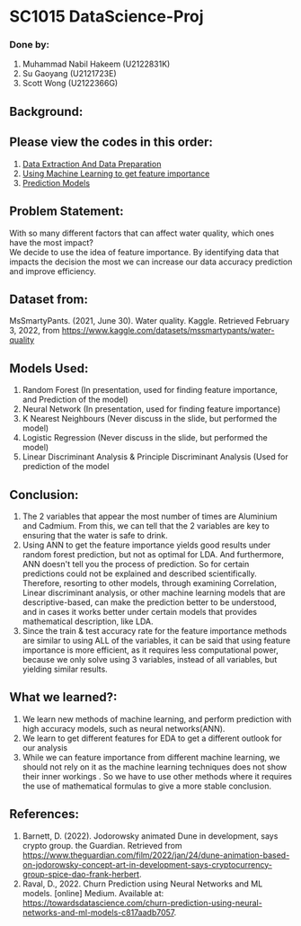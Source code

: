 # SC1015 DataScience-Proj

### Done by: 
1. Muhammad Nabil Hakeem (U2122831K)
2. Su Gaoyang (U2121723E)
3. Scott Wong  (U2122366G)

## Background:


##

## Please view the codes in this order:
1. [Data Extraction And Data Preparation](https://github.com/Note06/DataScience-Proj/blob/main/1015-Proj%20EDA.ipynb)
2. [Using Machine Learning to get feature importance](https://github.com/Note06/DataScience-Proj/blob/main/All%20variable%20machine%20learning.ipynb)
3. [Prediction Models](https://github.com/Note06/DataScience-Proj/blob/main/Prediction%20using%20Feature%20Importance.ipynb)


## Problem Statement: 
With so many different factors that can affect water quality, which ones have the most impact?<br>
We decide to use the idea of feature importance. By identifying data that impacts the decision the most we can increase our data accuracy prediction and improve efficiency. 

## Dataset from:
MsSmartyPants. (2021, June 30). Water quality. Kaggle. Retrieved February 3, 2022, from https://www.kaggle.com/datasets/mssmartypants/water-quality

## Models Used:
1. Random Forest (In presentation, used for finding feature importance, and Prediction of the model)
2. Neural Network (In presentation, used for finding feature importance)
3. K Nearest Neighbours (Never discuss in the slide, but performed the model)
4. Logistic Regression (Never discuss in the slide, but performed the model)
5. Linear Discriminant Analysis & Principle Discriminant Analysis (Used for prediction of the model 

## Conclusion:
1. The 2 variables that appear the most number of times are Aluminium and Cadmium. From this, we can tell that the 2 variables are key to ensuring that the water is safe to drink.
2. Using ANN to get the feature importance yields good results under random forest prediction, but not as optimal for LDA. And furthermore, ANN doesn't tell you the process of prediction. So for certain predictions could not be explained and described scientifically. Therefore, resorting to other models, through examining Correlation, Linear discriminant analysis, or other machine learning models that are descriptive-based, can make the prediction better to be understood, and in cases it works better under certain models that provides mathematical description, like LDA.
3. Since the train & test accuracy rate for the feature importance methods are similar to using ALL of the variables, it can be said that using feature importance is more efficient, as it requires less computational power, because we only solve using 3 variables, instead of all variables, but yielding similar results.



## What we learned?:
1. We learn new methods of machine learning, and perform prediction with high accuracy models, such as neural networks(ANN).
2. We learn to get different features for EDA to get a different outlook for our analysis
3. While we can feature importance from different machine learning, we should not rely on it as the machine learning techniques does not show their inner workings . So we have to use other methods where it requires the use of mathematical formulas to give a more stable conclusion.

## References:
1. Barnett, D. (2022). Jodorowsky animated Dune in development, says crypto group. the Guardian. Retrieved from https://www.theguardian.com/film/2022/jan/24/dune-animation-based-on-jodorowsky-concept-art-in-development-says-cryptocurrency-group-spice-dao-frank-herbert.
2. Raval, D., 2022. Churn Prediction using Neural Networks and ML models. [online] Medium. Available at: <https://towardsdatascience.com/churn-prediction-using-neural-networks-and-ml-models-c817aadb7057>.

